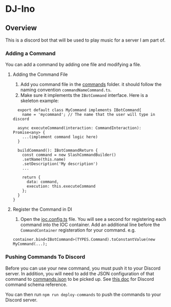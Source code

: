 # DJ-Ino

## Overview

This is a discord bot that will be used to play music for a server I am part of.

### Adding a Command

You can add a command by adding one file and modifying a file.

1. Adding the Command File
    1. Add you command file in the [commands](./src/commands) folder. it should follow the naming convention `commandNameCommand.ts`.
    2. Make sure it implements the `IBotCommand` interface. Here is a skeleton example:
    ```
      export default class MyCommand implements IBotCommand{
        name = 'mycommand'; // The name that the user will type in discord

      async executeCommand(interaction: CommandInteraction): Promise<any> {
        ...(implement command logic here)
      }

      buildCommand(): IBotCommandReturn {
        const command = new SlashCommandBuilder()
        .setName(this.name)
        .setDescription('My description')
        ...

        return {
          data: command,
          execution: this.executeCommand
        };
      }
    }
    ```

2. Register the Command in DI
    1. Open the [ioc.config.ts](./src/config/ioc.config.ts) file. You will see a second for registering each command into the IOC container. Add an additional line before the `CommandContainer` registeration for your command. e.g.
    ```
    container.bind<IBotCommand>(TYPES.Command).toConstantValue(new MyCommand(...);
    ```

### Pushing Commands To Discord

Before you can use your new command, you must push it to your Discord server. In addition, you will need to add the JSON configuration of that command to [commands.json](./commands.json) to be picked up. See [this doc](https://canary.discord.com/developers/docs/interactions/slash-commands#registering-a-command) for Discord command schema reference.

You can then run `npm run deploy-commands` to push the commands to your Discord server.